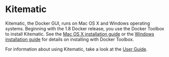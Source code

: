 <!--[metadata]>
+++
title = "Kitematic"
description = "Documentation that provides an overview of Kitematic and installation instructions"
keywords = ["docker, documentation, about, technology, kitematic,  gui"]
[menu.main]
parent="mn_install"
weight=2
+++
<![end-metadata]-->

# Kitematic 

Kitematic, the Docker GUI, runs on Mac OS X and Windows operating systems. Beginning with the 1.8 Docker release, you use the Docker Toolbox to install Kitematic.  See the [Mac OS X installation guide](https://docs.docker.com/installation/mac) or the [Windows installation guide](https://docs.docker.com/installation/windows) for details on installing with Docker Toolbox.

For information about using Kitematic, take a look at the [User Guide](userguide).
